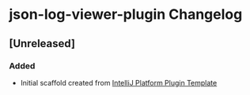 <!-- Keep a Changelog guide -> https://keepachangelog.com -->

# json-log-viewer-plugin Changelog

## [Unreleased]
### Added
- Initial scaffold created from [IntelliJ Platform Plugin Template](https://github.com/JetBrains/intellij-platform-plugin-template)

